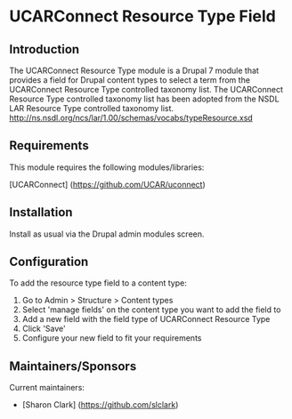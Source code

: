 UCARConnect Resource Type Field
============================

## Introduction

The UCARConnect Resource Type module is a Drupal 7 module that provides a field for Drupal content types to select a term from the UCARConnect Resource Type controlled taxonomy list.  The UCARConnect Resource Type controlled taxonomy list has been adopted from the NSDL LAR Resource Type controlled taxonomy list. http://ns.nsdl.org/ncs/lar/1.00/schemas/vocabs/typeResource.xsd

## Requirements

This module requires the following modules/libraries:

[UCARConnect] (https://github.com/UCAR/uconnect)

## Installation

Install as usual via the Drupal admin modules screen.

## Configuration

To add the resource type field to a content type:

1. Go to Admin > Structure > Content types
2. Select 'manage fields' on the content type you want to add the field to
3. Add a new field with the field type of UCARConnect Resource Type
4. Click 'Save'
5. Configure your new field to fit your requirements

## Maintainers/Sponsors

Current maintainers:

* [Sharon Clark] (https://github.com/slclark)


